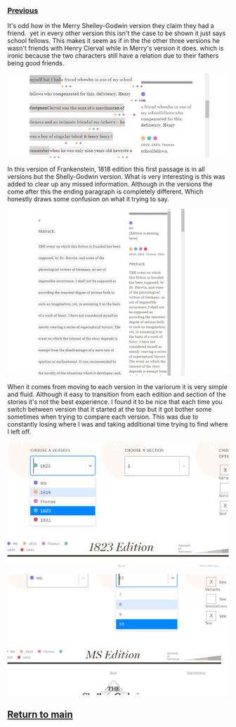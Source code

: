 ### [Previous](https://jzm6677.github.io/Jay_Site/)

It's odd how in the Merry Shelley-Godwin version they claim they had a friend.  yet in every other version this isn't the case to be shown it just says school fellows. This makes it seem as if in the the other three versions he wasn't friends with Henry Clerval while in Merry's version it does. which is ironic because the two characters still have a relation due to their fathers being good friends.

![MS](images/ms.png)

In this version of Frankenstein, 1818 edition this first passage is in all versions but the Shelly-Godwin version. What is very interesting is this was added to clear up any missed information. Although in the versions the come after this the ending paragraph is completely different. Which honestly draws some confusion on what it trying to say.

![1818](images/1818.png)

When it comes from moving to each version in the variorum it is very simple and fluid. Although it easy to transition from each edition and section of the stories it's not the best experience. I found it to be nice that each time you switch between version that it started at the top but it got bother some sometimes when trying to compare each version. This was due to constantly losing where I was and taking additional time trying to find where I left off.

![Transition1](images/tran1.png)

![Transition2](images/tran2.png)



## [Return to main](https://jzm6677.github.io/Jay_Site/)

